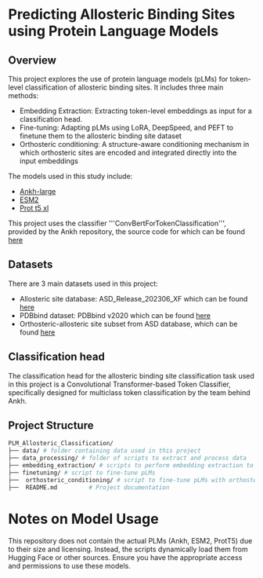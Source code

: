 # Predicting Allosteric Binding Sites using Protein Language Models
## Overview
This project explores the use of protein language models (pLMs) for token-level classification of allosteric binding sites. It includes three main methods:

* Embedding Extraction: Extracting token-level embeddings as input for a classification head.
* Fine-tuning: Adapting pLMs using LoRA, DeepSpeed, and PEFT to finetune them to the allosteric binding site dataset
* Orthosteric conditioning: A structure-aware conditioning mechanism in which orthosteric sites are encoded and integrated directly into the input embeddings


The models used in this study include:
* [Ankh-large](https://github.com/agemagician/Ankh)
* [ESM2](https://github.com/facebookresearch/esm)
* [Prot t5 xl](https://github.com/agemagician/ProtTrans/tree/master)

This project uses the classifier '''ConvBertForTokenClassification''', provided by the Ankh repository, the source code for which can be found [here](https://github.com/agemagician/Ankh/blob/main/src/ankh/models/convbert_multiclass_classification.py) 
## Datasets
There are 3 main datasets used in this project:

* Allosteric site database: ASD_Release_202306_XF which can be found [here](https://mdl.shsmu.edu.cn/ASD/) 
* PDBbind dataset: PDBbind v2020 which can be found [here](https://www.pdbbind-plus.org.cn/)
* Orthosteric-allosteric site subset from ASD database, which can be found [here](https://mdl.shsmu.edu.cn/ASD/) 

## Classification head
The classification head for the allosteric binding site classification task used in this project is a Convolutional Transformer-based Token Classifier, specifically designed for multiclass token classification by the team behind Ankh. 

## Project Structure
```bash
PLM_Allosteric_Classification/
├── data/ # folder containing data used in this project 
├── data_processing/ # folder of scripts to extract and process data
├── embedding_extraction/ # scripts to perform embedding extraction to train classifier
├── finetuning/ # script to fine-tune pLMs
├──  orthosteric_conditioning/ # script to fine-tune pLMs with orthosteric conditioning
├──  README.md         # Project documentation
```

# Notes on Model Usage

This repository does not contain the actual PLMs (Ankh, ESM2, ProtT5) due to their size and licensing. Instead, the scripts dynamically load them from Hugging Face or other sources. Ensure you have the appropriate access and permissions to use these models.


